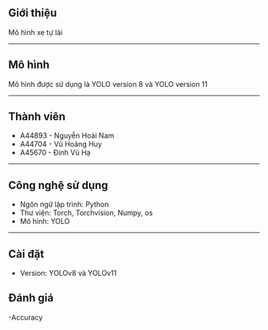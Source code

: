## **Giới thiệu**
Mô hình xe tự lái
***
## **Mô hình**
Mô hình được sử dụng là YOLO version 8 và YOLO version 11
***
## **Thành viên** 
- A44893 - Nguyễn Hoài Nam
- A44704 - Vũ Hoàng Huy
- A45670 - Đinh Vũ Hạ
***
## **Công nghệ sử dụng**
- Ngôn ngữ lập trình: Python
- Thư viện: Torch, Torchvision, Numpy, os
- Mô hình: YOLO
***
## **Cài đặt**
- Version: YOLOv8 và YOLOv11
## **Đánh giá**
-Accuracy
  

